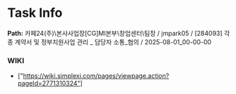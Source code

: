 # Task Info

**Path:** 카페24(주)\본사사업장\[CG]MI본부\창업센터\팀장 / jmpark05 / [284093] 각종 계약서 및 정부지원사업 관리 _ 담당자 소통_협의 / 2025-08-01_00-00-00

### WIKI
- ["https://wiki.simplexi.com/pages/viewpage.action?pageId=2771310324"]

